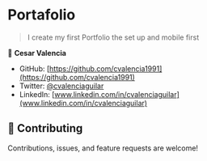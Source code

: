 

# Portafolio

> I create my first Portfolio the set up and mobile first



👤 **Cesar Valencia**

- GitHub: [https://github.com/cvalencia1991](https://github.com/cvalencia1991)
- Twitter: [@cvalenciaguilar](@cvalenciaguilar)
- LinkedIn: [www.linkedin.com/in/cvalenciaguilar](www.linkedin.com/in/cvalenciaguilar)

## 🤝 Contributing

Contributions, issues, and feature requests are welcome!

